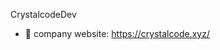 CrystalcodeDev
  - 👀 company website: https://crystalcode.xyz/

<!---
CrystalCodeDevelopment/CrystalCodeDevelopment is a ✨ special ✨ repository because its `README.md` (this file) appears on your GitHub profile.
You can click the Preview link to take a look at your changes.
--->
